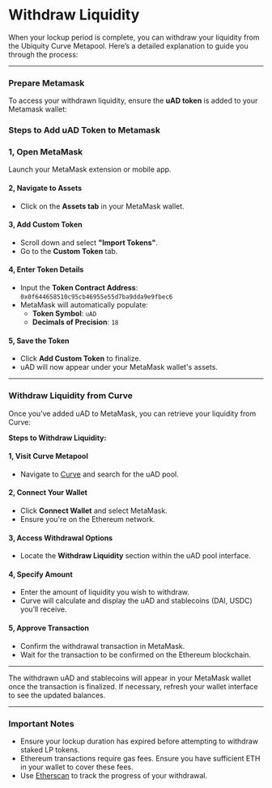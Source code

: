 # Withdraw Liquidity

When your lockup period is complete, you can withdraw your liquidity from the Ubiquity Curve Metapool. Here’s a detailed explanation to guide you through the process:

***

### **Prepare Metamask**

To access your withdrawn liquidity, ensure the **uAD token** is added to your Metamask wallet:

### **Steps to Add uAD Token to Metamask**

### **1, Open MetaMask**

Launch your MetaMask extension or mobile app.

#### **2, Navigate to Assets**

* Click on the **Assets tab** in your MetaMask wallet.

#### **3, Add Custom Token**

* Scroll down and select **"Import Tokens"**.
* Go to the **Custom Token** tab.

#### **4, Enter Token Details**

* Input the **Token Contract Address**:\
  `0x0f644658510c95cb46955e55d7ba9dda9e9fbec6`
* MetaMask will automatically populate:
  * **Token Symbol**: `uAD`
  * **Decimals of Precision**: `18`

#### **5, Save the Token**

* Click **Add Custom Token** to finalize.
* uAD will now appear under your MetaMask wallet's assets.

***

### **Withdraw Liquidity from Curve**

Once you’ve added uAD to MetaMask, you can retrieve your liquidity from Curve:

**Steps to Withdraw Liquidity:**

#### **1, Visit Curve Metapool**

* Navigate to [Curve](https://crv.to) and search for the uAD pool.

#### **2, Connect Your Wallet**

* Click **Connect Wallet** and select MetaMask.
* Ensure you're on the Ethereum network.

#### **3, Access Withdrawal Options**

* Locate the **Withdraw Liquidity** section within the uAD pool interface.

#### **4, Specify Amount**

* Enter the amount of liquidity you wish to withdraw.
* Curve will calculate and display the uAD and stablecoins (DAI, USDC) you’ll receive.

#### **5, Approve Transaction**

* Confirm the withdrawal transaction in MetaMask.
* Wait for the transaction to be confirmed on the Ethereum blockchain.

***

The withdrawn uAD and stablecoins will appear in your MetaMask wallet once the transaction is finalized. If necessary, refresh your wallet interface to see the updated balances.

***

### **Important Notes**

* Ensure your lockup duration has expired before attempting to withdraw staked LP tokens.
* Ethereum transactions require gas fees. Ensure you have sufficient ETH in your wallet to cover these fees.
* Use [Etherscan](https://etherscan.io) to track the progress of your withdrawal.
